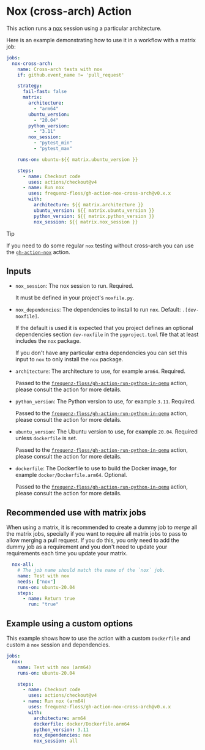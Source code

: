 # Nox (cross-arch) Action

This action runs a [nox](https://github.com/wntrblm/nox/) session using
a particular architecture.

Here is an example demonstrating how to use it in a workflow with a matrix job:

```yaml
jobs:
  nox-cross-arch:
    name: Cross-arch tests with nox
    if: github.event_name != 'pull_request'

    strategy:
      fail-fast: false
      matrix:
        architecture:
          - "arm64"
        ubuntu_version:
          - "20.04"
        python_version:
          - "3.11"
        nox_session:
          - "pytest_min"
          - "pytest_max"

    runs-on: ubuntu-${{ matrix.ubuntu_version }}

    steps:
      - name: Checkout code
        uses: actions/checkout@v4
      - name: Run nox
        uses: frequenz-floss/gh-action-nox-cross-arch@v0.x.x
        with:
          architecture: ${{ matrix.architecture }}
          ubuntu_version: ${{ matrix.ubuntu_version }}
          python_version: ${{ matrix.python_version }}
          nox_session: ${{ matrix.nox_session }}
```

> [!TIP]
> If you need to do some regular `nox` testing without cross-arch you can use the
> [`gh-action-nox`](https://github.com/frequenz-floss/gh-action-nox) action.

## Inputs

* `nox_session`: The nox session to run. Required.

  It must be defined in your project's `noxfile.py`.

* `nox_dependencies`: The dependencies to install to run `nox`. Default:
  `.[dev-noxfile]`.

  If the default is used it is expected that you project defines an optional
  dependencies section `dev-noxfile` in the `pyproject.toml` file that at least
  includes the `nox` package.

  If you don't have any particular extra dependencies you can set this input to
  `nox` to only install the `nox` package.

* `architecture`: The architecture to use, for example `arm64`. Required.

  Passed to the [`frequenz-floss/gh-action-run-python-in-qemu`][qemu-action]
  action, please consult the action for more details.

* `python_version`: The Python version to use, for example `3.11`. Required.

  Passed to the [`frequenz-floss/gh-action-run-python-in-qemu`][qemu-action]
  action, please consult the action for more details.

* `ubuntu_version`: The Ubuntu version to use, for example `20.04`. Required
  unless `dockerfile` is set.

  Passed to the [`frequenz-floss/gh-action-run-python-in-qemu`][qemu-action]
  action, please consult the action for more details.

* `dockerfile`: The Dockerfile to use to build the Docker image, for example
  `docker/Dockerfile.arm64`. Optional.

  Passed to the [`frequenz-floss/gh-action-run-python-in-qemu`][qemu-action]
  action, please consult the action for more details.

## Recommended use with matrix jobs

When using a matrix, it is recommended to create a dummy job to *merge* all the
matrix jobs, specially if you want to require all matrix jobs to pass to allow
merging a pull request. If you do this, you only need to add the dummy job as
a requirement and you don't need to update your requirements each time you
update your matrix.

```yaml
  nox-all:
    # The job name should match the name of the `nox` job.
    name: Test with nox
    needs: ["nox"]
    runs-on: ubuntu-20.04
    steps:
      - name: Return true
        run: "true"
```

## Example using a custom options

This example shows how to use the action with a custom `Dockerfile` and custom
a `nox` session and dependencies.

```yaml
jobs:
  nox:
    name: Test with nox (arm64)
    runs-on: ubuntu-20.04

    steps:
      - name: Checkout code
        uses: actions/checkout@v4
      - name: Run nox (arm64)
        uses: frequenz-floss/gh-action-nox-cross-arch@v0.x.x
        with:
          architecture: arm64
          dockerfile: docker/Dockerfile.arm64
          python_version: 3.11
          nox_dependencies: nox
          nox_session: all
```

[qemu-action]: https://github.com/frequenz-floss/gh-action-run-python-in-qemu
